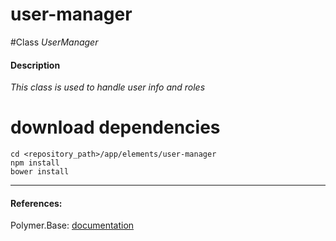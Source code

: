 user-manager
=========


#Class
*UserManager*

#### Description
*This class is used to handle user info and roles*

# download dependencies
```
cd <repository_path>/app/elements/user-manager
npm install
bower install
```

____________
#### References:
Polymer.Base: [documentation](http://polymer.github.io/polymer/)



